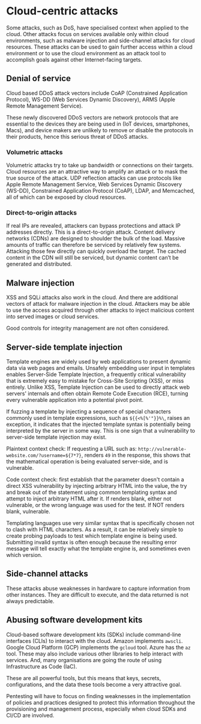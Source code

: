 # Cloud-centric attacks

Some attacks, such as DoS, have specialised context when applied to the cloud. Other attacks focus on services available only within cloud environments, such as malware injection and side-channel attacks for cloud resources. These attacks can be used to gain further access within a cloud environment or to use the cloud environment as an attack tool to accomplish goals against other Internet-facing targets.

## Denial of service

Cloud based DDoS attack vectors include CoAP (Constrained Application Protocol), WS-DD (Web Services Dynamic Discovery), ARMS (Apple Remote Management Service). 

These newly discovered DDoS vectors are network protocols that are essential to the devices they are being used in (IoT devices, smartphones, Macs), and device makers are unlikely to remove or disable the protocols in their products, hence this serious threat of DDoS attacks.

### Volumetric attacks

Volumetric attacks try to take up bandwidth or connections on their targets. Cloud resources are an attractive way to amplify an attack or to mask the true source of the attack. UDP reflection attacks can use protocols like Apple Remote Management Service, Web Services Dynamic Discovery (WS-DD), Constrained Application Protocol (CoAP), LDAP, and Memcached, all of which can be exposed by cloud resources.

### Direct-to-origin attacks

If real IPs are revealed, attackers can bypass protections and attack IP addresses directly. This is a direct-to-origin attack. Content delivery networks (CDNs) are designed to shoulder the bulk of the load. Massive amounts of traffic can therefore be serviced by relatively few systems. Attacking those few directly can quickly overload the target. The cached content in the CDN will still be serviced, but dynamic content can’t be generated and distributed.

## Malware injection

XSS and SQLi attacks also work in the cloud. And there are additional vectors of attack for malware injection in the cloud. Attackers may be able to use the access acquired through other attacks to inject malicious content into served images or cloud services.

Good controls for integrity management are not often considered.

## Server-side template injection

Template engines are widely used by web applications to present dynamic data via web pages and emails. Unsafely embedding user input in templates enables Server-Side Template Injection, a frequently critical vulnerability that is extremely easy to mistake for Cross-Site Scripting (XSS), or miss entirely. Unlike XSS, Template Injection can be used to directly attack web servers' internals and often obtain Remote Code Execution (RCE), turning every vulnerable application into a potential pivot point.

If fuzzing a template by injecting a sequence of special characters commonly used in template expressions, such as `${{<%[%'"}}%\`, raises an exception, it indicates that the injected template syntax is potentially being interpreted by the server in some way. This is one sign that a vulnerability to server-side template injection may exist. 

Plaintext context check: If requesting a URL such as: `http://vulnerable-website.com/?username=${7*7}`, renders `49` in the response, this shows that the mathematical operation is being evaluated server-side, and is vulnerable. 

Code context check: first establish that the parameter doesn't contain a direct XSS vulnerability by injecting arbitrary HTML into the value, the try and break out of the statement using common templating syntax and attempt to inject arbitrary HTML after it. If renders blank, either not vulnerable, or the wrong language was used for the test. If NOT renders blank, vulnerable.

Templating languages use very similar syntax that is specifically chosen not to clash with HTML characters. As a result, it can be relatively simple to create probing payloads to test which template engine is being used. Submitting invalid syntax is often enough because the resulting error message will tell exactly what the template engine is, and sometimes even which version.

## Side-channel attacks

These attacks abuse weaknesses in hardware to capture information from other instances. They are difficult to execute, and the data returned is not always predictable.

## Abusing software development kits

Cloud-based software development kits (SDKs) include command-line interfaces (CLIs) to interact with the cloud. Amazon implements `awscli`. Google Cloud Platform (GCP) implements the `gcloud` tool. Azure has the `az` tool. These may also include various other libraries to help interact with services. And, many organisations are going the route of using Infrastructure as Code (IaC).

These are all powerful tools, but this means that keys, secrets, configurations, and the data these tools become a very attractive goal.

Pentesting will have to focus on finding weaknesses in the implementation of policies and practices designed to protect this information throughout the provisioning and management process, especially when cloud SDKs and CI/CD are involved.

